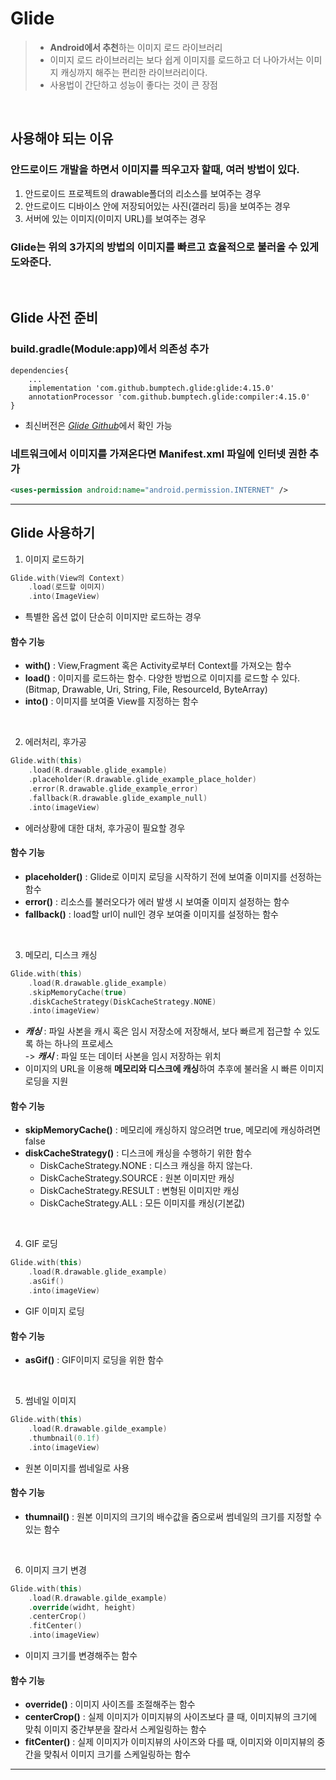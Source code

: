 # **Glide**

> - **Android에서 추천**하는 이미지 로드 라이브러리
> - 이미지 로드 라이브러리는 보다 쉽게 이미지를 로드하고 더 나아가서는 이미지 캐싱까지 해주는 편리한 라이브러리이다.
> - 사용법이 간단하고 성능이 좋다는 것이 큰 장점

<br/>

## **사용해야 되는 이유**
### 안드로이드 개발을 하면서 이미지를 띄우고자 할때, 여러 방법이 있다.

1. 안드로이드 프로젝트의 drawable폴더의 리소스를 보여주는 경우
2. 안드로이드 디바이스 안에 저장되어있는 사진(갤러리 등)을 보여주는 경우
3. 서버에 있는 이미지(이미지 URL)를 보여주는 경우

### Glide는 위의 3가지의 방법의 이미지를 빠르고 효율적으로 불러올 수 있게 도와준다.

<br/>

## **Glide 사전 준비**
### build.gradle(Module:app)에서 의존성 추가
```
dependencies{
	...
    implementation 'com.github.bumptech.glide:glide:4.15.0'
    annotationProcessor 'com.github.bumptech.glide:compiler:4.15.0'
}
```
- 최신버전은 [*Glide Github*](https://github.com/bumptech/glide)에서 확인 가능
### 네트워크에서 이미지를 가져온다면 Manifest.xml 파일에 인터넷 권한 추가
```xml
<uses-permission android:name="android.permission.INTERNET" />
```

***

## **Glide 사용하기**

1. 이미지 로드하기
```kotlin
Glide.with(View의 Context)
    .load(로드할 이미지)
    .into(ImageView)
```
- 특별한 옵션 없이 단순히 이미지만 로드하는 경우
#### 함수 기능
- **with()** : View,Fragment 혹은 Activity로부터 Context를 가져오는 함수
- **load()** : 이미지를 로드하는 함수. 다양한 방법으로 이미지를 로드할 수 있다.(Bitmap, Drawable, Uri, String, File, ResourceId, ByteArray)
- **into()** : 이미지를 보여줄 View를 지정하는 함수

<br/>

2. 에러처리, 후가공
```kotlin
Glide.with(this)
    .load(R.drawable.glide_example)
    .placeholder(R.drawable.glide_example_place_holder)
    .error(R.drawable.glide_example_error)
    .fallback(R.drawable.glide_example_null)
    .into(imageView)
```
- 에러상황에 대한 대처, 후가공이 필요할 경우
#### 함수 기능
- **placeholder()** : Glide로 이미지 로딩을 시작하기 전에 보여줄 이미지를 선정하는 함수
- **error()** : 리소스를 불러오다가 에러 발생 시 보여줄 이미지 설정하는 함수
- **fallback()** : load할 url이 null인 경우 보여줄 이미지를 설정하는 함수

<br/>

3. 메모리, 디스크 캐싱
```kotlin
Glide.with(this)
    .load(R.drawable.glide_example)
    .skipMemoryCache(true)
    .diskCacheStrategy(DiskCacheStrategy.NONE)
    .into(imageView)
```
- ***캐싱*** : 파일 사본을 캐시 혹은 임시 저장소에 저장해서, 보다 빠르게 접근할 수 있도록 하는 하나의 프로세스   
    -> ***캐시*** : 파일 또는 데이터 사본을 임시 저장하는 위치
- 이미지의 URL을 이용해 **메모리와 디스크에 캐싱**하여 추후에 불러올 시 빠른 이미지 로딩을 지원
#### 함수 기능
- **skipMemoryCache()** : 메모리에 캐싱하지 않으려면 true, 메모리에 캐싱하려면 false
- **diskCacheStrategy()** : 디스크에 캐싱을 수행하기 위한 함수
    -  DiskCacheStrategy.NONE : 디스크 캐싱을 하지 않는다.
    -  DiskCacheStrategy.SOURCE : 원본 이미지만 캐싱
    -  DiskCacheStrategy.RESULT : 변형된 이미지만 캐싱
    -  DiskCacheStrategy.ALL : 모든 이미지를 캐싱(기본값)

<br/>

4. GIF 로딩
```kotlin
Glide.with(this)
    .load(R.drawable.glide_example)
    .asGif()
    .into(imageView)
```
- GIF 이미지 로딩
#### 함수 기능
- **asGif()** : GIF이미지 로딩을 위한 함수

<br/>

5. 썸네일 이미지
```kotlin
Glide.with(this)
    .load(R.drawable.gilde_example)
    .thumbnail(0.1f)
    .into(imageView)
```
- 원본 이미지를 썸네일로 사용
#### 함수 기능
- **thumnail()** : 원본 이미지의 크기의 배수값을 줌으로써 썸네일의 크기를 지정할 수 있는 함수

<br/>

6. 이미지 크기 변경
```kotlin
Glide.with(this)
    .load(R.drawable.gilde_example)
    .override(widht, height)
    .centerCrop()
    .fitCenter()
    .into(imageView)
``` 
- 이미지 크기를 변경해주는 함수
#### 함수 기능
- **override()** : 이미지 사이즈를 조절해주는 함수
- **centerCrop()** : 실제 이미지가 이미지뷰의 사이즈보다 클 때, 이미지뷰의 크기에 맞춰 이미지 중간부분을 잘라서 스케일링하는 함수
- **fitCenter()** : 실제 이미지가 이미지뷰의 사이즈와 다를 때, 이미지와 이미지뷰의 중간을 맞춰서 이미지 크기를 스케일링하는 함수

***